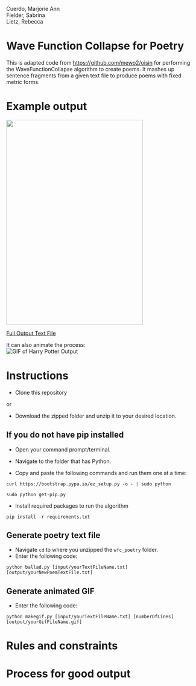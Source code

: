 Cuerdo, Marjorie Ann  
Fielder, Sabrina  
Lietz, Rebecca  

# Wave Function Collapse for Poetry

This is adapted code from https://github.com/mewo2/oisin for performing the WaveFunctionCollapse algorithm to create poems. 
It mashes up sentence fragments from a given text file to produce poems with fixed metric forms. 

# Example output
<img src="https://raw.githubusercontent.com/marjcuerdo/wfc_poetry/main/output/hp.png" width="362" height="542">

[Full Output Text File](https://raw.githubusercontent.com/marjcuerdo/wfc_poetry/main/output/output_harrypotter1_1.txt)

It can also animate the process:  
![GIF of Harry Potter Output](https://raw.githubusercontent.com/marjcuerdo/wfc_poetry/main/output/hp.gif)

# Instructions 

* Clone this repository 

or 

* Download the zipped folder and unzip it to your desired location.

## If you do not have pip installed

* Open your command prompt/terminal.

* Navigate to the folder that has Python.

* Copy and paste the following commands and run them one at a time:

`curl https://bootstrap.pypa.io/ez_setup.py -o - | sudo python`

`sudo python get-pip.py`

* Install required packages to run the algorithm

`pip install -r requirements.txt`

## Generate poetry text file

* Navigate `cd` to where you unzipped the `wfc_poetry` folder.
* Enter the following code:

`python ballad.py [input/yourTextFileName.txt] [output/yourNewPoemTextFile.txt]`

## Generate animated GIF

* Enter the following code:

`python makegif.py [input/yourTextFileName.txt] [numberOfLines] [output/yourGifFileName.gif]`

# Rules and constraints


# Process for good output


